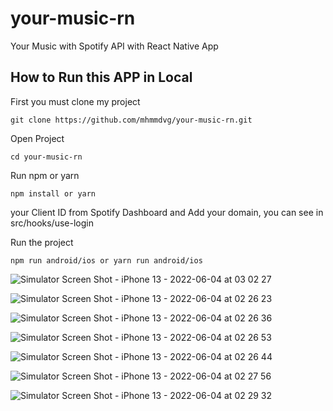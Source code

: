 # your-music-rn
Your Music with Spotify API with React Native App

## How to Run this APP in Local

First you must clone my project

```
git clone https://github.com/mhmmdvg/your-music-rn.git
```
Open Project

```
cd your-music-rn
```

Run npm or yarn

```
npm install or yarn
```

your Client ID from Spotify Dashboard and Add your domain, you can see in src/hooks/use-login


Run the project

```
npm run android/ios or yarn run android/ios
```

![Simulator Screen Shot - iPhone 13 - 2022-06-04 at 03 02 27](https://user-images.githubusercontent.com/57744555/171942158-c857f861-05fa-4ff3-bc02-1f447a7d8025.png)

![Simulator Screen Shot - iPhone 13 - 2022-06-04 at 02 26 23](https://user-images.githubusercontent.com/57744555/171942245-74453b16-23cb-4a12-b109-e2ffa4ffb721.png)

![Simulator Screen Shot - iPhone 13 - 2022-06-04 at 02 26 36](https://user-images.githubusercontent.com/57744555/171942264-6b1bc09f-b776-4220-bdfa-891ac2ed347e.png)

![Simulator Screen Shot - iPhone 13 - 2022-06-04 at 02 26 53](https://user-images.githubusercontent.com/57744555/171942287-df773f90-1968-454c-a531-24b92c20c336.png)

![Simulator Screen Shot - iPhone 13 - 2022-06-04 at 02 26 44](https://user-images.githubusercontent.com/57744555/171942316-a313cb5b-21a6-4643-9b41-82677bd47d10.png)

![Simulator Screen Shot - iPhone 13 - 2022-06-04 at 02 27 56](https://user-images.githubusercontent.com/57744555/171942334-bc57524d-00ab-4980-8e94-698c48e8cf8d.png)

![Simulator Screen Shot - iPhone 13 - 2022-06-04 at 02 29 32](https://user-images.githubusercontent.com/57744555/171942348-756af0de-2722-4c04-b400-8a03422e6c86.png)

